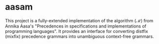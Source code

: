# aasam

This project is a fully-extended implementation of the algorithm (ℳ) from Annika Aasa's "Precedences in specifications and implementations of programming languages". It provides an interface for converting distfix (mixfix) precedence grammars into unambiguous context-free grammars.
